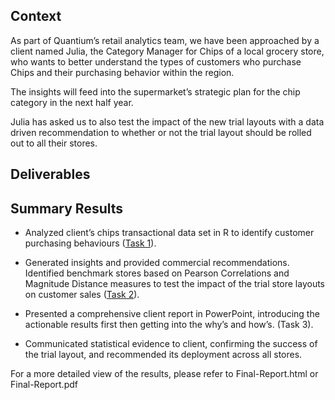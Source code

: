 ## Context
As part of Quantium’s retail analytics team, we have been approached by a client named Julia, the Category Manager for Chips of a local grocery store, who wants to better understand the types of customers who purchase Chips and their purchasing behavior within the region.

The insights will feed into the supermarket’s strategic plan for the chip category in the next half year.

Julia has asked us to also test the impact of the new trial layouts with a data driven recommendation to whether or not the trial layout should be rolled out to all their stores.


## Deliverables



## Summary Results
* Analyzed client’s chips transactional data set in R to identify customer purchasing behaviours ([Task 1](https://rpubs.com/harisht9/1139953)).

* Generated insights and provided commercial recommendations. Identified benchmark stores based on Pearson Correlations
and Magnitude Distance measures to test the impact of the trial store layouts on customer sales ([Task 2](https://rpubs.com/harisht9/1139954)).

* Presented a comprehensive client report in PowerPoint, introducing the actionable results first then getting into the why’s
and how’s. (Task 3).

* Communicated statistical evidence to client, confirming the success of the trial layout, and recommended its deployment
across all stores.

For a more detailed view of the results, please refer to Final-Report.html or Final-Report.pdf
